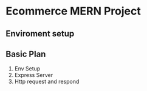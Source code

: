 # Ecommerce MERN Project

## Enviroment setup

## Basic Plan

1. Env Setup
2. Express Server
3. Http request and respond
